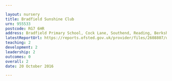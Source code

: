 ```yaml
---

layout: nursery
title: Bradfield Sunshine Club
urn: 955533
postcode: RG7 6HR
address: Bradfield Primary School, Cock Lane, Southend, Reading, Berkshire, RG7 6HR
latestReportUrl: https://reports.ofsted.gov.uk/provider/files/2608807/urn/955533.pdf
teaching: 2
development: 2
leadership: 2
outcomes: 0
overall: 2
date: 20 October 2016

---
```

